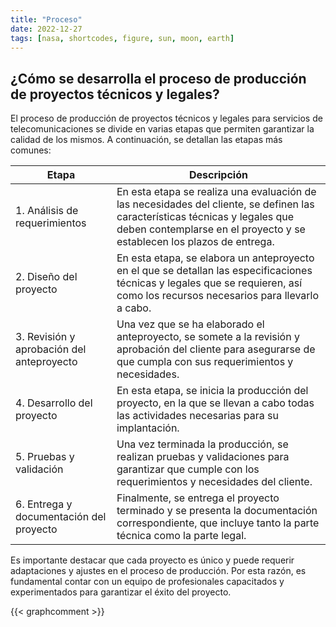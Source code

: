 ```yaml
---
title: "Proceso"
date: 2022-12-27
tags: [nasa, shortcodes, figure, sun, moon, earth]
---
```


## ¿Cómo se desarrolla el proceso de producción de proyectos técnicos y legales?

El proceso de producción de proyectos técnicos y legales para servicios de telecomunicaciones se divide en varias etapas que permiten garantizar la calidad de los mismos. A continuación, se detallan las etapas más comunes:

| Etapa                                     | Descripción                                                                                                                                                                                            |
| ----------------------------------------- | ------------------------------------------------------------------------------------------------------------------------------------------------------------------------------------------------------ |
| 1. Análisis de requerimientos             | En esta etapa se realiza una evaluación de las necesidades del cliente, se definen las características técnicas y legales que deben contemplarse en el proyecto y se establecen los plazos de entrega. |
| 2. Diseño del proyecto                    | En esta etapa, se elabora un anteproyecto en el que se detallan las especificaciones técnicas y legales que se requieren, así como los recursos necesarios para llevarlo a cabo.                       |
| 3. Revisión y aprobación del anteproyecto | Una vez que se ha elaborado el anteproyecto, se somete a la revisión y aprobación del cliente para asegurarse de que cumpla con sus requerimientos y necesidades.                                      |
| 4. Desarrollo del proyecto                | En esta etapa, se inicia la producción del proyecto, en la que se llevan a cabo todas las actividades necesarias para su implantación.                                                                 |
| 5. Pruebas y validación                   | Una vez terminada la producción, se realizan pruebas y validaciones para garantizar que cumple con los requerimientos y necesidades del cliente.                                                       |
| 6. Entrega y documentación del proyecto   | Finalmente, se entrega el proyecto terminado y se presenta la documentación correspondiente, que incluye tanto la parte técnica como la parte legal.                                                   |

Es importante destacar que cada proyecto es único y puede requerir adaptaciones y ajustes en el proceso de producción. Por esta razón, es fundamental contar con un equipo de profesionales capacitados y experimentados para garantizar el éxito del proyecto.



{{< graphcomment >}}
